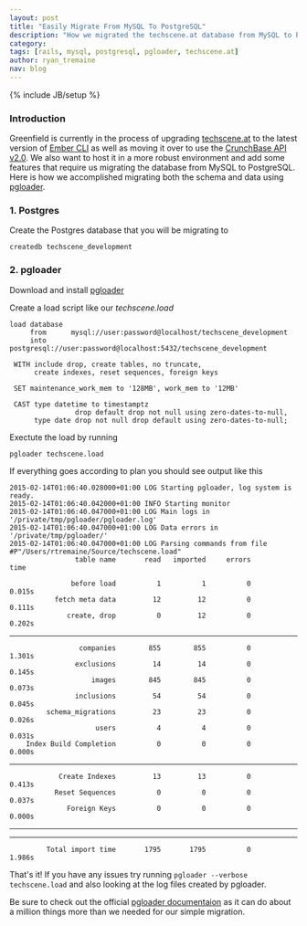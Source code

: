 ```yaml
---
layout: post
title: "Easily Migrate From MySQL To PostgreSQL"
description: "How we migrated the techscene.at database from MySQL to PostgreSQL"
category:
tags: [rails, mysql, postgresql, pgloader, techscene.at]
author: ryan_tremaine
nav: blog
---
```

{% include JB/setup %}

### Introduction
Greenfield is currently in the process of upgrading [techscene.at](http://techscene.at) to the latest version of [Ember CLI](http://www.ember-cli.com/) as well as moving it over to use the [CrunchBase API v2.0](https://info.crunchbase.com/2014/06/crunchbase-api-v2-0-released/). We also want to host it in a more robust environment and add some features that require us migrating the database from MySQL to PostgreSQL. Here is how we accomplished migrating both the schema and data using [pgloader](http://pgloader.io/).

### 1. Postgres
Create the Postgres database that you will be migrating to

    createdb techscene_development

### 2. pgloader
Download and install [pgloader](http://pgloader.io/download.html)

Create a load script like our *techscene.load*

    load database  
         from      mysql://user:password@localhost/techscene_development  
         into postgresql://user:password@localhost:5432/techscene_development
     
     WITH include drop, create tables, no truncate,  
          create indexes, reset sequences, foreign keys  
     
     SET maintenance_work_mem to '128MB', work_mem to '12MB'
     
     CAST type datetime to timestamptz  
                    drop default drop not null using zero-dates-to-null,  
          type date drop not null drop default using zero-dates-to-null;


Exectute the load by running

    pgloader techscene.load

If everything goes according to plan you should see output like this

    2015-02-14T01:06:40.028000+01:00 LOG Starting pgloader, log system is ready.
    2015-02-14T01:06:40.042000+01:00 INFO Starting monitor
    2015-02-14T01:06:40.047000+01:00 LOG Main logs in '/private/tmp/pgloader/pgloader.log'
    2015-02-14T01:06:40.047000+01:00 LOG Data errors in '/private/tmp/pgloader/'
    2015-02-14T01:06:40.047000+01:00 LOG Parsing commands from file #P"/Users/rtremaine/Source/techscene.load"
                    table name       read   imported     errors            time

                   before load          1          1          0          0.015s
               fetch meta data         12         12          0          0.111s
                  create, drop          0         12          0          0.202s
------------------------------  ---------  ---------  ---------  --------------
                     companies        855        855          0          1.301s
                    exclusions         14         14          0          0.145s
                        images        845        845          0          0.073s
                    inclusions         54         54          0          0.045s
             schema_migrations         23         23          0          0.026s
                         users          4          4          0          0.031s
        Index Build Completion          0          0          0          0.000s
------------------------------  ---------  ---------  ---------  --------------
                Create Indexes         13         13          0          0.413s
               Reset Sequences          0          0          0          0.037s
                  Foreign Keys          0          0          0          0.000s
------------------------------  ---------  ---------  ---------  --------------
------------------------------  ---------  ---------  ---------  --------------
             Total import time       1795       1795          0          1.986s

That's it! If you have any issues try running `pgloader --verbose techscene.load` and also looking at the log files created by pgloader.

Be sure to check out the official [pgloader documentaion](http://pgloader.io/howto/pgloader.1.html) as it can do about a million things more than we needed for our simple migration.
